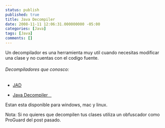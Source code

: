 ```yaml
---
status: publish
published: true
title: Java Decompiler
date: 2008-11-11 12:06:31.000000000 -05:00
categories: [Java]
tags: [Java]
comments: []
---
```

Un decompilador es una herramienta muy util cuando necesitas modificar una clase y no cuentas con el codigo fuente.


<h6>Decompiladores que conosco:</h6>

* <a href="http://varaneckas.com/jad/" target="_blank">JAD</a>

* <a href="http://java.decompiler.free.fr/" target="_blank">Java Decompiler   </a>

Estan esta disponible para windows, mac y linux.

Nota: Si no quieres que decompilen tus clases utiliza un obfuscador como ProGuard del post pasado.


